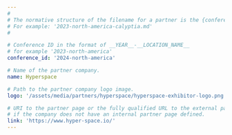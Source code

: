 ```yaml
---
#
# The normative structure of the filename for a partner is the {conference_id}-partner-company-name.md
# For example: '2023-north-america-calyptia.md'
#

# Conference ID in the format of __YEAR__-__LOCATION_NAME__
# for example '2023-north-america'
conference_id: '2024-north-america'

# Name of the partner company.
name: Hyperspace

# Path to the partner company logo image.
logo: '/assets/media/partners/hyperspace/hyperspace-exhibitor-logo.png'

# URI to the partner page or the fully qualified URL to the external partner site
# if the company does not have an internal partner page defined.
link: 'https://www.hyper-space.io/'
---
```

